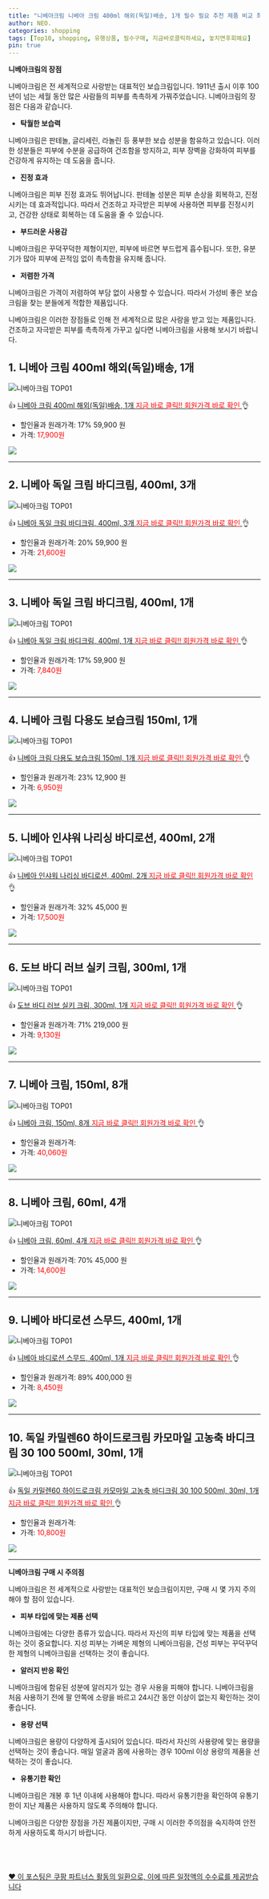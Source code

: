 ```yaml
---
title: "니베아크림 니베아 크림 400ml 해외(독일)배송, 1개 필수 필요 추천 제품 비교 최저 가격 비교 장점 구매 후기 구매평"
author: NEO.
categories: shopping
tags: [Top10, shopping, 유행상품, 필수구매, 지금바로클릭하세요, 놓치면후회해요]
pin: true
---
```

**니베아크림의 장점**

니베아크림은 전 세계적으로 사랑받는 대표적인 보습크림입니다. 1911년 출시 이후 100년이 넘는 세월 동안 많은 사람들의 피부를 촉촉하게 가꿔주었습니다. 니베아크림의 장점은 다음과 같습니다.

* **탁월한 보습력**

니베아크림은 판테놀, 글리세린, 라놀린 등 풍부한 보습 성분을 함유하고 있습니다. 이러한 성분들은 피부에 수분을 공급하여 건조함을 방지하고, 피부 장벽을 강화하여 피부를 건강하게 유지하는 데 도움을 줍니다.

* **진정 효과**

니베아크림은 피부 진정 효과도 뛰어납니다. 판테놀 성분은 피부 손상을 회복하고, 진정시키는 데 효과적입니다. 따라서 건조하고 자극받은 피부에 사용하면 피부를 진정시키고, 건강한 상태로 회복하는 데 도움을 줄 수 있습니다.

* **부드러운 사용감**

니베아크림은 꾸덕꾸덕한 제형이지만, 피부에 바르면 부드럽게 흡수됩니다. 또한, 유분기가 많아 피부에 끈적임 없이 촉촉함을 유지해 줍니다.

* **저렴한 가격**

니베아크림은 가격이 저렴하여 부담 없이 사용할 수 있습니다. 따라서 가성비 좋은 보습크림을 찾는 분들에게 적합한 제품입니다.

니베아크림은 이러한 장점들로 인해 전 세계적으로 많은 사랑을 받고 있는 제품입니다. 건조하고 자극받은 피부를 촉촉하게 가꾸고 싶다면 니베아크림을 사용해 보시기 바랍니다.

   

## 1. 니베아 크림 400ml 해외(독일)배송, 1개

![니베아크림 TOP01](https://thumbnail7.coupangcdn.com/thumbnails/remote/490x490ex/image/vendor_inventory/6407/9510a80f5bb63eb11d8dd6762499bf1f775fd7d36641cfa6fd4220b3df69.jpeg)


👍 [니베아 크림 400ml 해외(독일)배송, 1개 <font color=red> 지금 바로 클릭!! 회원가격 바로 확인 </font> ](https://link.coupang.com/re/AFFSDP?lptag=AF3617701&subid=GithubCoopas&pageKey=7726318110&traceid=V0-153&itemId=20749697707&vendorItemId=87820039174) 👌 


- 할인율과 원래가격: 17%  59,900   원
- 가격: <span style='color:red'>17,900원</span>

[![](/discount_price.png)](https://link.coupang.com/re/AFFSDP?lptag=AF3617701&subid=GithubCoopas&pageKey=7726318110&traceid=V0-153&itemId=20749697707&vendorItemId=87820039174)

---


   

## 2. 니베아 독일 크림 바디크림, 400ml, 3개

![니베아크림 TOP01](https://thumbnail6.coupangcdn.com/thumbnails/remote/490x490ex/image/vendor_inventory/a669/8e0a59a4d6e12e00d2175445f433643ab350d17fd5049db7f0de80e51305.jpeg)


👍 [니베아 독일 크림 바디크림, 400ml, 3개 <font color=red> 지금 바로 클릭!! 회원가격 바로 확인 </font> ](https://link.coupang.com/re/AFFSDP?lptag=AF3617701&subid=GithubCoopas&pageKey=7053564332&traceid=V0-153&itemId=17821213237&vendorItemId=87937979809) 👌 


- 할인율과 원래가격: 20%  59,900   원
- 가격: <span style='color:red'>21,600원</span>

[![](/discount_price.png)](https://link.coupang.com/re/AFFSDP?lptag=AF3617701&subid=GithubCoopas&pageKey=7053564332&traceid=V0-153&itemId=17821213237&vendorItemId=87937979809)

---


   

## 3. 니베아 독일 크림 바디크림, 400ml, 1개

![니베아크림 TOP01](https://thumbnail8.coupangcdn.com/thumbnails/remote/490x490ex/image/vendor_inventory/76b4/f75111ca36a8cb720f2611f0f3a2e2c432a49df83746002702003c10a8f4.png)


👍 [니베아 독일 크림 바디크림, 400ml, 1개 <font color=red> 지금 바로 클릭!! 회원가격 바로 확인 </font> ](https://link.coupang.com/re/AFFSDP?lptag=AF3617701&subid=GithubCoopas&pageKey=7053564332&traceid=V0-153&itemId=11413218466&vendorItemId=87641354960) 👌 


- 할인율과 원래가격: 17%  59,900   원
- 가격: <span style='color:red'>7,840원</span>

[![](/discount_price.png)](https://link.coupang.com/re/AFFSDP?lptag=AF3617701&subid=GithubCoopas&pageKey=7053564332&traceid=V0-153&itemId=11413218466&vendorItemId=87641354960)

---


   

## 4. 니베아 크림 다용도 보습크림 150ml, 1개

![니베아크림 TOP01](https://thumbnail9.coupangcdn.com/thumbnails/remote/490x490ex/image/vendor_inventory/d5d6/4531aaa745a2d1b29431d55ec96c74371c2711e5a81ae4a870247f9de75f.jpg)


👍 [니베아 크림 다용도 보습크림 150ml, 1개 <font color=red> 지금 바로 클릭!! 회원가격 바로 확인 </font> ](https://link.coupang.com/re/AFFSDP?lptag=AF3617701&subid=GithubCoopas&pageKey=6812168728&traceid=V0-153&itemId=18293437924&vendorItemId=73912924141) 👌 


- 할인율과 원래가격: 23%  12,900   원
- 가격: <span style='color:red'>6,950원</span>

[![](/discount_price.png)](https://link.coupang.com/re/AFFSDP?lptag=AF3617701&subid=GithubCoopas&pageKey=6812168728&traceid=V0-153&itemId=18293437924&vendorItemId=73912924141)

---


   

## 5. 니베아 인샤워 나리싱 바디로션, 400ml, 2개

![니베아크림 TOP01](https://thumbnail6.coupangcdn.com/thumbnails/remote/490x490ex/image/product/image/vendoritem/2019/01/18/4173165219/a779af8d-343b-4f70-95db-304518b17773.jpg)


👍 [니베아 인샤워 나리싱 바디로션, 400ml, 2개 <font color=red> 지금 바로 클릭!! 회원가격 바로 확인 </font> ](https://link.coupang.com/re/AFFSDP?lptag=AF3617701&subid=GithubCoopas&pageKey=48404&traceid=V0-153&itemId=18173461753&vendorItemId=4173165219) 👌 


- 할인율과 원래가격: 32%  45,000   원
- 가격: <span style='color:red'>17,500원</span>

[![](/discount_price.png)](https://link.coupang.com/re/AFFSDP?lptag=AF3617701&subid=GithubCoopas&pageKey=48404&traceid=V0-153&itemId=18173461753&vendorItemId=4173165219)

---


   

## 6. 도브 바디 러브 실키 크림, 300ml, 1개

![니베아크림 TOP01](https://thumbnail7.coupangcdn.com/thumbnails/remote/490x490ex/image/retail/images/2023/10/04/18/9/ea583d0e-ae09-4ef9-8f7c-19c01365ec6d.jpg)


👍 [도브 바디 러브 실키 크림, 300ml, 1개 <font color=red> 지금 바로 클릭!! 회원가격 바로 확인 </font> ](https://link.coupang.com/re/AFFSDP?lptag=AF3617701&subid=GithubCoopas&pageKey=6973878034&traceid=V0-153&itemId=19350939950&vendorItemId=87351068732) 👌 


- 할인율과 원래가격: 71%  219,000   원
- 가격: <span style='color:red'>9,130원</span>

[![](/discount_price.png)](https://link.coupang.com/re/AFFSDP?lptag=AF3617701&subid=GithubCoopas&pageKey=6973878034&traceid=V0-153&itemId=19350939950&vendorItemId=87351068732)

---


   

## 7. 니베아 크림, 150ml, 8개

![니베아크림 TOP01](https://thumbnail7.coupangcdn.com/thumbnails/remote/490x490ex/image/retail/images/8876cba6-d4b8-4108-b572-d4ced9b3c1531803928958295193025.png)


👍 [니베아 크림, 150ml, 8개 <font color=red> 지금 바로 클릭!! 회원가격 바로 확인 </font> ](https://link.coupang.com/re/AFFSDP?lptag=AF3617701&subid=GithubCoopas&pageKey=6812168728&traceid=V0-153&itemId=19169732598&vendorItemId=86287974120) 👌 


- 할인율과 원래가격: 
- 가격: <span style='color:red'>40,060원</span>

[![](/discount_price.png)](https://link.coupang.com/re/AFFSDP?lptag=AF3617701&subid=GithubCoopas&pageKey=6812168728&traceid=V0-153&itemId=19169732598&vendorItemId=86287974120)

---


   

## 8. 니베아 크림, 60ml, 4개

![니베아크림 TOP01](https://thumbnail8.coupangcdn.com/thumbnails/remote/490x490ex/image/vendor_inventory/2de7/5ca0ea84d4617dd8c513d36307ba64be8b2fe4769f8289ef2084208fdd0b.jpg)


👍 [니베아 크림, 60ml, 4개 <font color=red> 지금 바로 클릭!! 회원가격 바로 확인 </font> ](https://link.coupang.com/re/AFFSDP?lptag=AF3617701&subid=GithubCoopas&pageKey=6812168728&traceid=V0-153&itemId=5000017450&vendorItemId=83455094519) 👌 


- 할인율과 원래가격: 70%  45,000   원
- 가격: <span style='color:red'>14,600원</span>

[![](/discount_price.png)](https://link.coupang.com/re/AFFSDP?lptag=AF3617701&subid=GithubCoopas&pageKey=6812168728&traceid=V0-153&itemId=5000017450&vendorItemId=83455094519)

---


   

## 9. 니베아 바디로션 스무드, 400ml, 1개

![니베아크림 TOP01](https://thumbnail8.coupangcdn.com/thumbnails/remote/490x490ex/image/product/image/vendoritem/2019/01/28/3000062446/a1e33def-56c3-492c-b65b-3d50de28f167.jpg)


👍 [니베아 바디로션 스무드, 400ml, 1개 <font color=red> 지금 바로 클릭!! 회원가격 바로 확인 </font> ](https://link.coupang.com/re/AFFSDP?lptag=AF3617701&subid=GithubCoopas&pageKey=48423&traceid=V0-153&itemId=117839&vendorItemId=3000062446) 👌 


- 할인율과 원래가격: 89%  400,000   원
- 가격: <span style='color:red'>8,450원</span>

[![](/discount_price.png)](https://link.coupang.com/re/AFFSDP?lptag=AF3617701&subid=GithubCoopas&pageKey=48423&traceid=V0-153&itemId=117839&vendorItemId=3000062446)

---


   

## 10. 독일 카밀렌60 하이드로크림 카모마일 고농축 바디크림 30 100 500ml, 30ml, 1개

![니베아크림 TOP01](https://thumbnail7.coupangcdn.com/thumbnails/remote/490x490ex/image/vendor_inventory/2365/faa24e18056314b0b22f81c20305da42dcef129eb73cf4a6467e81287f4b.jpg)


👍 [독일 카밀렌60 하이드로크림 카모마일 고농축 바디크림 30 100 500ml, 30ml, 1개 <font color=red> 지금 바로 클릭!! 회원가격 바로 확인 </font> ](https://link.coupang.com/re/AFFSDP?lptag=AF3617701&subid=GithubCoopas&pageKey=2115310935&traceid=V0-153&itemId=13208786670&vendorItemId=87840520026) 👌 


- 할인율과 원래가격: 
- 가격: <span style='color:red'>10,800원</span>

[![](/discount_price.png)](https://link.coupang.com/re/AFFSDP?lptag=AF3617701&subid=GithubCoopas&pageKey=2115310935&traceid=V0-153&itemId=13208786670&vendorItemId=87840520026)

---
**니베아크림 구매 시 주의점**

니베아크림은 전 세계적으로 사랑받는 대표적인 보습크림이지만, 구매 시 몇 가지 주의해야 할 점이 있습니다.

* **피부 타입에 맞는 제품 선택**

니베아크림에는 다양한 종류가 있습니다. 따라서 자신의 피부 타입에 맞는 제품을 선택하는 것이 중요합니다. 지성 피부는 가벼운 제형의 니베아크림을, 건성 피부는 꾸덕꾸덕한 제형의 니베아크림을 선택하는 것이 좋습니다.

* **알러지 반응 확인**

니베아크림에 함유된 성분에 알러지가 있는 경우 사용을 피해야 합니다. 니베아크림을 처음 사용하기 전에 팔 안쪽에 소량을 바르고 24시간 동안 이상이 없는지 확인하는 것이 좋습니다.

* **용량 선택**

니베아크림은 용량이 다양하게 출시되어 있습니다. 따라서 자신의 사용량에 맞는 용량을 선택하는 것이 좋습니다. 매일 얼굴과 몸에 사용하는 경우 100ml 이상 용량의 제품을 선택하는 것이 좋습니다.

* **유통기한 확인**

니베아크림은 개봉 후 1년 이내에 사용해야 합니다. 따라서 유통기한을 확인하여 유통기한이 지난 제품은 사용하지 않도록 주의해야 합니다.

니베아크림은 다양한 장점을 가진 제품이지만, 구매 시 이러한 주의점을 숙지하여 안전하게 사용하도록 하시기 바랍니다.<br><br><br><br><br> [ ❤  이 포스팅은 쿠팡 파트너스 활동의 일환으로, 이에 따른 일정액의 수수료를 제공받습니다](https://link.coupang.com/a/bcEFyh)